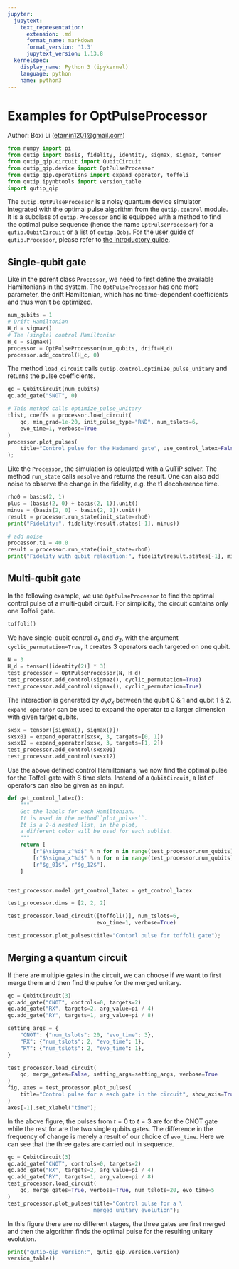 ```yaml
---
jupyter:
  jupytext:
    text_representation:
      extension: .md
      format_name: markdown
      format_version: '1.3'
      jupytext_version: 1.13.8
  kernelspec:
    display_name: Python 3 (ipykernel)
    language: python
    name: python3
---
```


# Examples for OptPulseProcessor


Author: Boxi Li (etamin1201@gmail.com)

```python
from numpy import pi
from qutip import basis, fidelity, identity, sigmax, sigmaz, tensor
from qutip_qip.circuit import QubitCircuit
from qutip_qip.device import OptPulseProcessor
from qutip_qip.operations import expand_operator, toffoli
from qutip.ipynbtools import version_table
import qutip_qip
```

The `qutip.OptPulseProcessor` is a noisy quantum device simulator integrated with the optimal pulse algorithm from the `qutip.control` module. It is a subclass of `qutip.Processor` and is equipped with a method to find the optimal pulse sequence (hence the name `OptPulseProcessor`) for a `qutip.QubitCircuit` or a list of `qutip.Qobj`. For the user guide of `qutip.Processor`, please refer to [the introductory guide](https://qutip.org/docs/latest/guide/qip/qip-processor.html).

## Single-qubit gate
Like in the parent class `Processor`, we need to first define the available Hamiltonians in the system. The `OptPulseProcessor` has one more parameter, the drift Hamiltonian, which has no time-dependent coefficients and thus won't be optimized.

```python
num_qubits = 1
# Drift Hamiltonian
H_d = sigmaz()
# The (single) control Hamiltonian
H_c = sigmax()
processor = OptPulseProcessor(num_qubits, drift=H_d)
processor.add_control(H_c, 0)
```

The method `load_circuit` calls `qutip.control.optimize_pulse_unitary` and returns the pulse coefficients.

```python
qc = QubitCircuit(num_qubits)
qc.add_gate("SNOT", 0)

# This method calls optimize_pulse_unitary
tlist, coeffs = processor.load_circuit(
    qc, min_grad=1e-20, init_pulse_type="RND", num_tslots=6,
    evo_time=1, verbose=True
)
processor.plot_pulses(
    title="Control pulse for the Hadamard gate", use_control_latex=False
);
```

Like the `Processor`, the simulation is calculated with a QuTiP solver. The method `run_state` calls `mesolve` and returns the result. One can also add noise to observe the change in the fidelity, e.g. the t1 decoherence time.

```python
rho0 = basis(2, 1)
plus = (basis(2, 0) + basis(2, 1)).unit()
minus = (basis(2, 0) - basis(2, 1)).unit()
result = processor.run_state(init_state=rho0)
print("Fidelity:", fidelity(result.states[-1], minus))

# add noise
processor.t1 = 40.0
result = processor.run_state(init_state=rho0)
print("Fidelity with qubit relaxation:", fidelity(result.states[-1], minus))
```

## Multi-qubit gate


In the following example, we use `OptPulseProcessor` to find the optimal control pulse of a multi-qubit circuit. For simplicity, the circuit contains only one Toffoli gate.

```python
toffoli()
```

We have single-qubit control $\sigma_x$ and $\sigma_z$, with the argument `cyclic_permutation=True`, it creates 3 operators each targeted on one qubit.

```python
N = 3
H_d = tensor([identity(2)] * 3)
test_processor = OptPulseProcessor(N, H_d)
test_processor.add_control(sigmaz(), cyclic_permutation=True)
test_processor.add_control(sigmax(), cyclic_permutation=True)
```

The interaction is generated by $\sigma_x\sigma_x$ between the qubit 0 & 1 and qubit 1 & 2. `expand_operator` can be used to expand the operator to a larger dimension with given target qubits.

```python
sxsx = tensor([sigmax(), sigmax()])
sxsx01 = expand_operator(sxsx, 3, targets=[0, 1])
sxsx12 = expand_operator(sxsx, 3, targets=[1, 2])
test_processor.add_control(sxsx01)
test_processor.add_control(sxsx12)
```

Use the above defined control Hamiltonians, we now find the optimal pulse for the Toffoli gate with 6 time slots. Instead of a `QubitCircuit`, a list of operators can also be given as an input.

```python
def get_control_latex():
    """
    Get the labels for each Hamiltonian.
    It is used in the method``plot_pulses``.
    It is a 2-d nested list, in the plot,
    a different color will be used for each sublist.
    """
    return [
        [r"$\sigma_z^%d$" % n for n in range(test_processor.num_qubits)],
        [r"$\sigma_x^%d$" % n for n in range(test_processor.num_qubits)],
        [r"$g_01$", r"$g_12$"],
    ]


test_processor.model.get_control_latex = get_control_latex
```

```python
test_processor.dims = [2, 2, 2]
```

```python
test_processor.load_circuit([toffoli()], num_tslots=6,
                            evo_time=1, verbose=True)

test_processor.plot_pulses(title="Contorl pulse for toffoli gate");
```

## Merging a quantum circuit
If there are multiple gates in the circuit, we can choose if we want to first merge them and then find the pulse for the merged unitary.

```python
qc = QubitCircuit(3)
qc.add_gate("CNOT", controls=0, targets=2)
qc.add_gate("RX", targets=2, arg_value=pi / 4)
qc.add_gate("RY", targets=1, arg_value=pi / 8)
```

```python
setting_args = {
    "CNOT": {"num_tslots": 20, "evo_time": 3},
    "RX": {"num_tslots": 2, "evo_time": 1},
    "RY": {"num_tslots": 2, "evo_time": 1},
}

test_processor.load_circuit(
    qc, merge_gates=False, setting_args=setting_args, verbose=True
)
fig, axes = test_processor.plot_pulses(
    title="Control pulse for a each gate in the circuit", show_axis=True
)
axes[-1].set_xlabel("time");
```

In the above figure, the pulses from $t=0$ to $t=3$ are for the CNOT gate while the rest for are the two single qubits gates. The difference in the frequency of change is merely a result of our choice of `evo_time`. Here we can see that the three gates are carried out in sequence.

```python
qc = QubitCircuit(3)
qc.add_gate("CNOT", controls=0, targets=2)
qc.add_gate("RX", targets=2, arg_value=pi / 4)
qc.add_gate("RY", targets=1, arg_value=pi / 8)
test_processor.load_circuit(
    qc, merge_gates=True, verbose=True, num_tslots=20, evo_time=5
)
test_processor.plot_pulses(title="Control pulse for a \
                           merged unitary evolution");
```

In this figure there are no different stages, the three gates are first merged and then the algorithm finds the optimal pulse for the resulting unitary evolution.

```python
print("qutip-qip version:", qutip_qip.version.version)
version_table()
```
